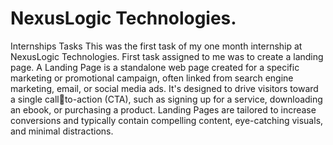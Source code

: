 # NexusLogic Technologies.
Internships Tasks
This was the first task of my one month internship at NexusLogic Technologies. First task assigned to me was to create a landing page. A Landing Page is a standalone web page
created for a specific marketing or promotional campaign, often linked from search engine
marketing, email, or social media ads. It's designed to drive visitors toward a single callto-action (CTA), such as signing up for a service, downloading an ebook, or purchasing a product. Landing Pages are tailored to increase conversions and typically contain compelling content, eye-catching visuals, and minimal distractions.
